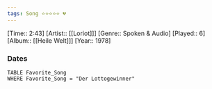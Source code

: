 ```yaml
---
tags: Song ⭐⭐⭐⭐⭐ 💔
---
```

[Time:: 2:43]
[Artist:: [[Loriot]]]
[Genre:: Spoken & Audio]
[Played:: 6]
[Album:: [[Heile Welt]]]
[Year:: 1978]
### Dates
````dataview
TABLE Favorite_Song
WHERE Favorite_Song = "Der Lottogewinner"
````